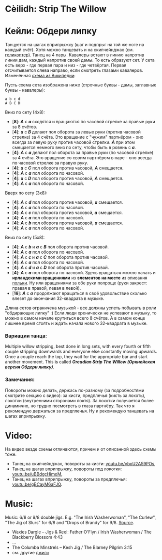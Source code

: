 Cèilidh: Strip The Willow
==============================
# Кейли: Обдери липку

Танцуется на шагах вприпрыжку (шаг и подпрыг на той же ноге на каждый счёт). Хотя можно танцевать и на скипчейнджах (см. [геликоптер](ceilidh-cumberland-square-eight.md)). Танец на 4 пары. Кавалеры встают в линию напротив линии дам, каждый напротив своей дамы. То есть образуют сет. У сета есть верх - где первая пара и низ - где четвёртая. Первая отсчитывается слева направо, если смотреть глазами кавалеров. Изменённая [схема из Википедии](https://en.wikipedia.org/wiki/Strip_the_willow):

Пусть схема сета изображена ниже (строчные буквы - дамы, заглавные буквы - кавалеры):

    a b c d  
    A B C D

Вниз по сету (4х8):

- [__8__]: ___A___ с ___a___ сходятся и вращаются по часовой стрелке за правые руки за 8 счётов.
- [__4__]: ___a___ с ___B___ делают пол оборота за левые руки (против часовой стрелке) за 4 счёта. Это вращение с "чужим" партнёром - оно всегда за левую руку против часовой стрелки. ___A___ при этом смещается немного вниз по сету, чтобы быть в ровень с ___а___.
- [__4__]: ___A___ с ___a___ делают пол оборота за правые руки (по часовой стрелке) за 4 счёта. Это вращение со своим партнёром в паре - оно всегда по часовой стрелке за правую руку.
- [__4__]: ___a___ с ___C___ пол оборота против часовой, ___A___ смещается.
- [__4__]: ___A___ с ___a___ пол оборота по часовой.
- [__4__]: ___a___ с ___D___ пол оборота против часовой, ___A___ смещается.
- [__4__]: ___A___ с ___a___ пол оборота по часовой.

Вверх по сету (3х8):

- [__4__]: ___A___ с ___d___ пол оборота против часовой, ___a___ смещается.
- [__4__]: ___A___ с ___a___ пол оборота по часовой.
- [__4__]: ___A___ с ___c___ пол оборота против часовой, ___a___ смещается.
- [__4__]: ___A___ с ___a___ пол оборота по часовой.
- [__4__]: ___A___ с ___b___ пол оборота против часовой, ___a___ смещается.
- [__4__]: ___A___ с ___a___ пол оборота по часовой.

Вниз по сету (5х8):

- [__4__]: ___A___ с ___b___ и ___a___ с ___B___ пол оборота против часовой.
- [__4__]: ___A___ с ___a___ пол оборота по часовой.
- [__4__]: ___A___ с ___c___ и ___a___ с ___C___ пол оборота против часовой.
- [__4__]: ___A___ с ___a___ пол оборота по часовой.
- [__4__]: ___A___ с ___d___ и ___a___ с ___D___ пол оборота против часовой.
- [__4__]: ___A___ с ___a___ пол оборота по часовой. Здесь вращаться можно начать и __ирландскими вращениями__ из __элементов на месте__ из описания [польки](polka.md). Ну или вращениями за обе руки попроще (руки закрест: правая в правой, левая в левой).
- [__16__]: ___A___ с ___a___ продолжают вращаться в своё удовольствие сколько влезет до окончания 32-квадрата в музыке.

Длина сетов ограничена музыкой - все должны успеть побывать в роли "обдирающих липку" :) Если люди хронически не успевают в музыку, то можно в самом начале крутиться всего 8 счётов. А в самом конце лишнее время стоять и ждать начала нового 32-квадрата в музыке.

### Вариации танца:

Multiple willow stripping, best done in long sets, with every fourth or fifth couple stripping downwards and everyone else constantly moving upwards. Once a couple reach the top, they wait for the appropriate bar and start another movement. This is called ___Orcadian Strip The Willow (Оркнейская версия Обдери липку)___.

### Замечания:

Повороты можно делать, держась по-разному (за подробностями смотрите секцию с видео): за кисти, предплечья (кисть за локоть), локотки (внутренними сторонами локтя). За локотки получается более динамично, но трудно посмотреть в глаза партнёру. Так что я рекомендую держаться за предплечья. Ну и рекомендую танцевать на шагах вприпрыжку.

Video:
======
На видео везде схемы отличаются, причем и от описанной здесь схемы тоже.

- Танец на скипчейнджах, повороты за кисти: [youtu.be/vboU2A59POs](https://www.youtube.com/watch?v=vboU2A59POs),
- Танец на шагах вприпрыжку, повороты под локотки: [youtu.be/uBBdgcHimoM](https://youtu.be/uBBdgcHimoM?t=399),
- Танец на шагах вприпрыжку, повороты за предплечья: [youtu.be/gBCayM6aFJQ](https://www.youtube.com/watch?v=gBCayM6aFJQ).

Music:
======
Music: 6/8 or 9/8 double jigs. E.g. "The Irish Washerwoman", "The Curlew", "The Jig of Slurs" for 6/8 and "Drops of Brandy" for 9/8. [Source](https://www.scottishdance.net/ceilidh/dances.html#StripTheWillow).

- Waxies Dargle – Jigs & Reel: Father O'Flyn / Irish Washerwoman / The Blackberry Blossom 4:43
- ...
- The Columba Minstrels – Kesh Jig / The Blarney Pilgrim 3:15
- см. другие [джиги](music.md#jigs)
